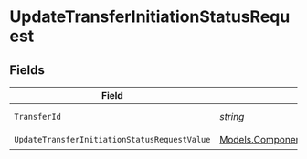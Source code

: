# UpdateTransferInitiationStatusRequest


## Fields

| Field                                                                                                                       | Type                                                                                                                        | Required                                                                                                                    | Description                                                                                                                 | Example                                                                                                                     |
| --------------------------------------------------------------------------------------------------------------------------- | --------------------------------------------------------------------------------------------------------------------------- | --------------------------------------------------------------------------------------------------------------------------- | --------------------------------------------------------------------------------------------------------------------------- | --------------------------------------------------------------------------------------------------------------------------- |
| `TransferId`                                                                                                                | *string*                                                                                                                    | :heavy_check_mark:                                                                                                          | The transfer ID.                                                                                                            | XXX                                                                                                                         |
| `UpdateTransferInitiationStatusRequestValue`                                                                                | [Models.Components.UpdateTransferInitiationStatusRequest](../../Models/Components/UpdateTransferInitiationStatusRequest.md) | :heavy_check_mark:                                                                                                          | N/A                                                                                                                         |                                                                                                                             |